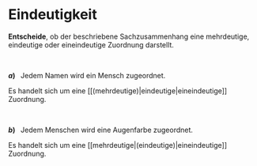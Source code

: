 <!--
version:  0.0.1

language: de

@style
input {
    text-align: center;
}
@end

formula: \carry   \textcolor{red}{\scriptsize #1}
formula: \digit   \rlap{\carry{#1}}\phantom{#2}#2
formula: \permil  \text{‰}

import: https://raw.githubusercontent.com/LiaTemplates/Tikz-Jax/main/README.md

script: https://cdn.jsdelivr.net/gh/LiaTemplates/Tikz-Jax@main/dist/index.js


tags: Zuordnung, Eindeutigkeit, leicht, sehr niedrig, Angeben

comment: Ist diese Zuordnung eindeutig?

author: Martin Lommatzsch

-->




# Eindeutigkeit

**Entscheide**, ob der beschriebene Sachzusammenhang eine mehrdeutige, eindeutige oder eineindeutige Zuordnung darstellt.

<br>

__$a)\;\;$__ Jedem Namen wird ein Mensch zugeordnet.


Es handelt sich um eine [[(mehrdeutige)|eindeutige|eineindeutige]] Zuordnung.

<br>

__$b)\;\;$__ Jedem Menschen wird eine Augenfarbe zugeordnet.


Es handelt sich um eine [[mehrdeutige|(eindeutige)|eineindeutige]] Zuordnung.

<br>
<br>
<br>
<br>
<br>
<br>
<br>
<br>